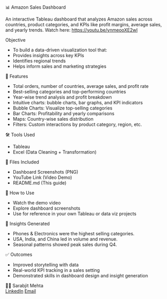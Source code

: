  📊 Amazon Sales Dashboard

An interactive Tableau dashboard that analyzes Amazon sales across countries, product categories, and KPIs like profit margins, average sales, and yearly trends.
Watch here:
https://youtu.be/ynmeooXE2wI


Objective
- To build a data-driven visualization tool that:
- Provides insights across key KPIs
- Identifies regional trends
- Helps inform sales and marketing strategies


🧠 Features
- Total orders, number of countries, average sales, and profit rate
- Best-selling categories and top-performing countries
- Year-wise trend analysis and profit breakdown
- Intuitive charts: bubble charts, bar graphs, and KPI indicators
- Bubble Charts: Visualize top-selling categories
- Bar Charts: Profitability and yearly comparisons
- Maps: Country-wise sales distribution
- Filters: Custom interactions by product category, region, etc.


 🛠 Tools Used
- Tableau
- Excel (Data Cleaning + Transformation)


 📁 Files Included
- Dashboard Screenshots (PNG)
- YouTube Link (Video Demo)
- README.md (This guide)
  

 🚀 How to Use
- Watch the demo video
-  Explore dashboard screenshots
- Use for reference in your own Tableau or data viz projects


 🧩 Insights Generated
- Phones & Electronics were the highest selling categories.
- USA, India, and China led in volume and revenue.
- Seasonal patterns showed peak sales during Q4.



✅ Outcomes
- Improved storytelling with data
- Real-world KPI tracking in a sales setting
- Demonstrated skills in dashboard design and insight generation


👩‍💻 Sarabjit Mehta  
 [LinkedIn](https://www.linkedin.com/in/sarabjitmehta/) 
 [Email](mailto:sarab.mehta08@gmail.com)

